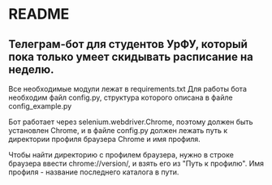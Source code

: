 # README

## Телеграм-бот для студентов УрФУ, который пока только умеет скидывать расписание на неделю.

Все необходимые модули лежат в requirements.txt
Для работы бота необходим файл config.py, структура которого описана в файле config_example.py

Бот работает через selenium.webdriver.Chrome, поэтому должен быть установлен Chrome,
и в файле config.py должен лежать путь к директории профиля браузера Chrome и имя профиля.

Чтобы найти директорию с профилем браузера, нужно в строке браузера ввести chrome://version/, и взять его из "Путь к профилю".
Имя профиля - название последнего каталога в пути.